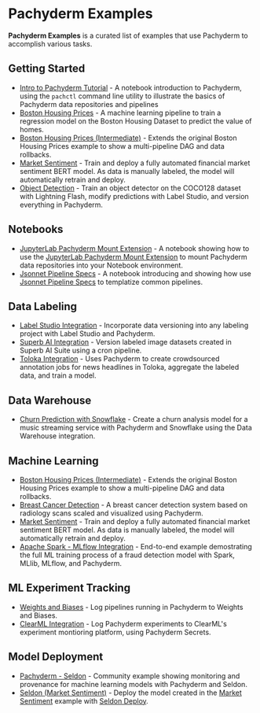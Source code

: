 # Pachyderm Examples
**Pachyderm Examples** is a curated list of examples that use Pachyderm to accomplish various tasks. 

## Getting Started
- [Intro to Pachyderm Tutorial](./Intro%20to%20Pachyderm%20Tutorial.ipynb) - A notebook introduction to Pachyderm, using the `pachctl` command line utility to illustrate the basics of Pachyderm data repositories and pipelines
- [Boston Housing Prices](./housing-prices) - A machine learning pipeline to train a regression model on the Boston Housing Dataset to predict the value of homes.
- [Boston Housing Prices (Intermediate)](./housing-prices-intermediate) - Extends the original Boston Housing Prices example to show a multi-pipeline DAG and data rollbacks. 
- [Market Sentiment](./market-sentiment) - Train and deploy a fully automated financial market sentiment BERT model. As data is manually labeled, the model will automatically retrain and deploy. 
- [Object Detection](./object-detection) - Train an object detector on the COCO128 dataset with Lightning Flash, modify predictions with Label Studio, and version everything in Pachyderm. 

## Notebooks
- [JupyterLab Pachyderm Mount Extension](./Mount%20Extension%20Demo.ipynb) - A notebook showing how to use the [JupyterLab Pachyderm Mount Extension](https://docs.pachyderm.com/latest/how-tos/jupyterlab-extension/) to mount Pachyderm data repositories into your Notebook environment. 
- [Jsonnet Pipeline Specs](./jsonnet/Jsonnet%20Pipeline%20Specs.ipynb) - A notebook introducing and showing how use [Jsonnet Pipeline Specs](https://docs.pachyderm.com/latest/how-tos/pipeline-operations/jsonnet-pipeline-specs/) to templatize common pipelines. 

## Data Labeling
- [Label Studio Integration](./label-studio) - Incorporate data versioning into any labeling project with Label Studio and Pachyderm. 
- [Superb AI Integration](./superb-ai) - Version labeled image datasets created in Superb AI Suite using a cron pipeline.
- [Toloka Integration](https://github.com/Toloka/toloka-pachyderm) - Uses Pachyderm to create crowdsourced annotation jobs for news headlines in Toloka, aggregate the labeled data, and train a model.

## Data Warehouse
- [Churn Prediction with Snowflake](./snowflake) - Create a churn analysis model for a music streaming service with Pachyderm and Snowflake using the Data Warehouse integration. 

## Machine Learning
- [Boston Housing Prices (Intermediate)](./housing-prices-intermediate) - Extends the original Boston Housing Prices example to show a multi-pipeline DAG and data rollbacks. 
- [Breast Cancer Detection](./breast-cancer-detection) - A breast cancer detection system based on radiology scans scaled and visualized using Pachyderm.
- [Market Sentiment](./market-sentiment) - Train and deploy a fully automated financial market sentiment BERT model. As data is manually labeled, the model will automatically retrain and deploy. 
- [Apache Spark - MLflow Integration](https://github.com/winderai/pachyderm-mlflow-spark) - End-to-end example demostrating the full ML training process of a fraud detection model with Spark, MLlib, MLflow, and Pachyderm.

## ML Experiment Tracking
- [Weights and Biases](./weights_and_biases) - Log pipelines running in Pachyderm to Weights and Biases.
- [ClearML Integration](https://github.com/JimmyWhitaker/pach_clearml) - Log Pachyderm experiments to ClearML's experiment montioring platform, using Pachyderm Secrets. 

## Model Deployment
- [Pachyderm - Seldon](https://github.com/winderai/pachyderm-seldon) - Community example showing monitoring and provenance for machine learning models with Pachyderm and Seldon.
- [Seldon (Market Sentiment)](./seldon) - Deploy the model created in the [Market Sentiment](./market-sentiment) example with [Seldon Deploy](https://www.seldon.io/tech/products/deploy/).
